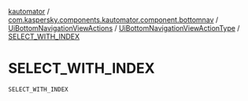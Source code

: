 [kautomator](../../../index.md) / [com.kaspersky.components.kautomator.component.bottomnav](../../index.md) / [UiBottomNavigationViewActions](../index.md) / [UiBottomNavigationViewActionType](index.md) / [SELECT_WITH_INDEX](./-s-e-l-e-c-t_-w-i-t-h_-i-n-d-e-x.md)

# SELECT_WITH_INDEX

`SELECT_WITH_INDEX`